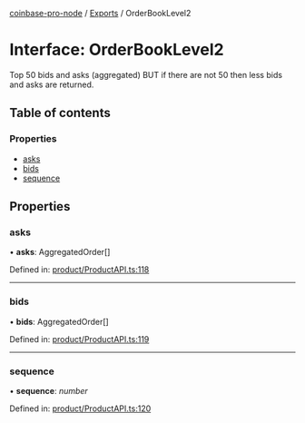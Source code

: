 [coinbase-pro-node](../README.md) / [Exports](../modules.md) / OrderBookLevel2

# Interface: OrderBookLevel2

Top 50 bids and asks (aggregated) BUT if there are not 50 then less bids and asks are returned.

## Table of contents

### Properties

- [asks](orderbooklevel2.md#asks)
- [bids](orderbooklevel2.md#bids)
- [sequence](orderbooklevel2.md#sequence)

## Properties

### asks

• **asks**: AggregatedOrder[]

Defined in: [product/ProductAPI.ts:118](https://github.com/bennycode/coinbase-pro-node/blob/c3d8f7c/src/product/ProductAPI.ts#L118)

___

### bids

• **bids**: AggregatedOrder[]

Defined in: [product/ProductAPI.ts:119](https://github.com/bennycode/coinbase-pro-node/blob/c3d8f7c/src/product/ProductAPI.ts#L119)

___

### sequence

• **sequence**: *number*

Defined in: [product/ProductAPI.ts:120](https://github.com/bennycode/coinbase-pro-node/blob/c3d8f7c/src/product/ProductAPI.ts#L120)
